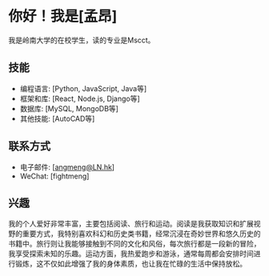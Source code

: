 # 你好！我是[孟昂]

我是岭南大学的在校学生，读的专业是Mscct。

## 技能
- 编程语言: [Python, JavaScript, Java等]
- 框架和库: [React, Node.js, Django等]
- 数据库: [MySQL, MongoDB等]
- 其他技能: [AutoCAD等]


## 联系方式
- 电子邮件: [angmeng@LN.hk]
- WeChat: [fightmeng]

## 兴趣
我的个人爱好非常丰富，主要包括阅读、旅行和运动。阅读是我获取知识和扩展视野的重要方式，我特别喜欢科幻和历史类书籍，经常沉浸在奇妙世界和悠久历史的书籍中。旅行则让我能够接触到不同的文化和风俗，每次旅行都是一段新的冒险，我享受探索未知的乐趣。运动方面，我热爱跑步和游泳，通常每周都会安排时间进行锻炼，这不仅如此增强了我的身体素质，也让我在忙碌的生活中保持放松。
